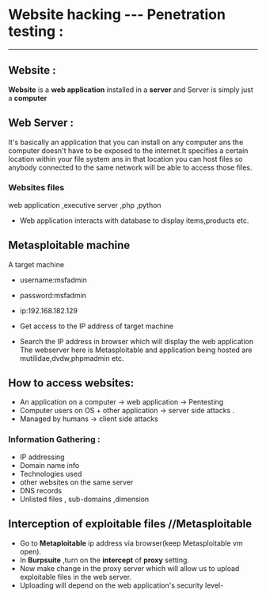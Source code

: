 # Website hacking --- Penetration testing :

---

## Website :

**Website** is a **web application** installed in a **server** and Server is simply just a **computer**

## Web Server :

It's basically an application that you can install on any computer ans the computer doesn't have to be exposed to the internet.It specifies a certain location within your file system ans in that location you can host files so anybody connected to the same network will be able to access those files.

### Websites files

web application ,executive server ,php ,python

- Web application interacts with database to display items,products etc.

## Metasploitable machine

A target machine

- username:msfadmin
- password:msfadmin
- ip:192.168.182.129

- Get access to the IP address of target machine <ifconfig>
- Search the IP address in browser which will display the web application
  The webserver here is Metasploitable and application being hosted are mutilidae,dvdw,phpmadmin etc.

## How to access websites:

- An application on a computer -> web application -> Pentesting
- Computer users on OS + other application -> server side attacks .
- Managed by humans -> client side attacks

### Information Gathering :

- IP addressing
- Domain name info
- Technologies used
- other websites on the same server
- DNS records
- Unlisted files , sub-domains ,dimension

## Interception of exploitable files //Metasploitable

- Go to **Metaploitable** ip address via browser(keep Metasploitable vm open).
- In **Burpsuite** ,turn on the **intercept** of **proxy** setting.
- Now make change in the proxy server which will allow us to upload exploitable files in the web server.
- Uploading will depend on the web application's security level-

